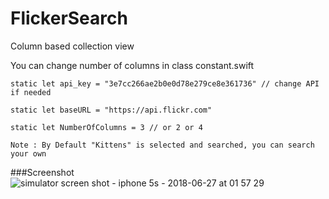 # FlickerSearch
Column based collection view

You can change number of columns in class constant.swift
    
    static let api_key = "3e7cc266ae2b0e0d78e279ce8e361736" // change API if needed
    
    static let baseURL = "https://api.flickr.com"
    
    static let NumberOfColumns = 3 // or 2 or 4
    
    Note : By Default "Kittens" is selected and searched, you can search your own
    
    
 ###Screenshot   
 ![simulator screen shot - iphone 5s - 2018-06-27 at 01 57 29](https://user-images.githubusercontent.com/5277297/41937545-33b507c6-79ae-11e8-8373-ddf4f87900a5.png)
